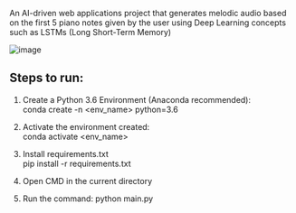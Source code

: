 An AI-driven web applications project that generates melodic audio based on the first 5 piano notes given by the user using Deep Learning concepts such as LSTMs (Long Short-Term Memory)

![image](https://github.com/siddhanthiyer-99/Rhapsody/assets/47019139/89146066-dbbf-4a37-8546-3b8edccca11d)

<h2> Steps to run: </h2>

1. Create a Python 3.6 Environment (Anaconda recommended): <br>
conda create -n <env_name> python=3.6

2. Activate the environment created: <br>
conda activate <env_name>

3. Install requirements.txt <br>
pip install -r requirements.txt

4. Open CMD in the current directory

5. Run the command: python main.py
